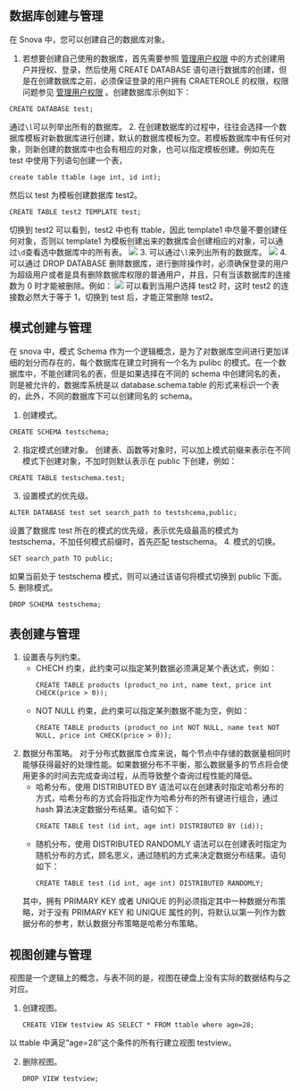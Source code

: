 ## 数据库创建与管理

在 Snova 中，您可以创建自己的数据库对象。

1. 若想要创建自己使用的数据库，首先需要参照 [管理用户权限](https://cloud.tencent.com/document/product/878/20072) 中的方式创建用户并授权、登录，然后使用 CREATE DATABASE 语句进行数据库的创建，但是在创建数据库之前，必须保证登录的用户拥有 CRAETEROLE 的权限，权限问题参见 [管理用户权限](https://cloud.tencent.com/document/product/878/20072) 。创建数据库示例如下：
```
CREATE DATABASE test;
```
通过`\l`可以列举出所有的数据库。
2. 在创建数据库的过程中，往往会选择一个数据库模板对新数据库进行创建，默认的数据库模板为空。若模板数据库中有任何对象，则新创建的数据库中也会有相应的对象，也可以指定模板创建。例如先在 test 中使用下列语句创建一个表，
```
create table ttable (age int, id int);
```
然后以 test 为模板创建数据库 test2。
```
CREATE TABLE test2 TEMPLATE test;
```
切换到 test2 可以看到，test2 中也有 ttable，因此 template1 中尽量不要创建任何对象，否则以 template1 为模板创建出来的数据库会创建相应的对象，可以通过`\d`查看选中数据库中的所有表。
![](https://main.qcloudimg.com/raw/8ba903080f7f7edebbd50e881b78e4cf.png)
3. 可以通过`\l`来列出所有的数据库。
![](https://main.qcloudimg.com/raw/7d2a2b6cceb52670e480d8a9a844208d.png)
4. 可以通过 DROP DATABASE 删除数据库，进行删除操作时，必须确保登录的用户为超级用户或者是具有删除数据库权限的普通用户，并且，只有当该数据库的连接数为 0 时才能被删除。例如：
![](https://main.qcloudimg.com/raw/b74b0ac10a534b05010a2f614360a06f.png)
可以看到当用户选择 test2 时，这时 test2 的连接数必然大于等于 1，切换到 test 后，才能正常删除 test2。

## 模式创建与管理
在 snova 中，模式 Schema 作为一个逻辑概念，是为了对数据库空间进行更加详细的划分而存在的，每个数据库在建立时拥有一个名为 pulibc 的模式。在一个数据库中，不能创建同名的表，但是如果选择在不同的 schema 中创建同名的表，则是被允许的，数据库系统是以 database.schema.table 的形式来标识一个表的，此外，不同的数据库下可以创建同名的 schema。

1. 创建模式。
```
CREATE SCHEMA testschema;
```
2. 指定模式创建对象。
创建表、函数等对象时，可以加上模式前缀来表示在不同模式下创建对象，不加时则默认表示在 public 下创建，例如：
```
CREATE TABLE testschema.test;
```
3. 设置模式的优先级。
```
ALTER DATABASE test set search_path to testshcema,public;
```
设置了数据库 test 所在的模式的优先级，表示优先级最高的模式为 testschema，不加任何模式前缀时，首先匹配 testschema。
4. 模式的切换。
```
SET search_path TO public;
```
如果当前处于 testschema 模式，则可以通过该语句将模式切换到 public 下面。
5. 删除模式。
```
DROP SCHEMA testschema;
```

## 表创建与管理
1. 设置表与列约束。
   - CHECH 约束，此约束可以指定某列数据必须满足某个表达式，例如：
     ```
     CREATE TABLE products (product_no int, name text, price int CHECK(price > 0));
     ```	 
   - NOT NULL 约束，此约束可以指定某列数据不能为空，例如：
      ```
      CREATE TABLE products (product_no int NOT NULL, name text NOT NULL, price int CHECK(price > 0));
      ```
2. 数据分布策略。
   对于分布式数据库仓库来说，每个节点中存储的数据量相同时能够获得最好的处理性能。如果数据分布不平衡，那么数据量多的节点将会使用更多的时间去完成查询过程，从而导致整个查询过程性能的降低。
   - 哈希分布，使用 DISTRIBUTED BY 语法可以在创建表时指定哈希分布的方式，哈希分布的方式会将指定作为哈希分布的所有键进行组合，通过 hash 算法决定数据分布结果。语句如下：
     ```
     CREATE TABLE test (id int, age int) DISTRIBUTED BY (id));
     ```
   - 随机分布，使用 DISTRIBUTED RANDOMLY 语法可以在创建表时指定为随机分布的方式，顾名思义，通过随机的方式来决定数据分布结果。语句如下：
     ```
     CREATE TABLE test (id int, age int) DISTRIBUTED RANDOMLY;
     ```
   其中，拥有 PRIMARY KEY 或者 UNIQUE 的列必须指定其中一种数据分布策略，对于没有 PRIMARY KEY 和 UNIQUE 属性的列，将默认以第一列作为数据分布的参考，默认数据分布策略是哈希分布策略。

## 视图创建与管理

视图是一个逻辑上的概念，与表不同的是，视图在硬盘上没有实际的数据结构与之对应。
1. 创建视图。

   ```
   CREATE VIEW testview AS SELECT * FROM ttable where age=28;
   ```
以 ttable 中满足”age=28”这个条件的所有行建立视图 testview。

2. 删除视图。

   ```
   DROP VIEW testview;
   ```

